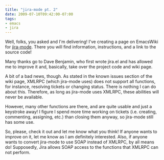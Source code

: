 ```yaml
---
title: "jira-mode pt. 2"
date: 2009-07-10T09:42:00-07:00
tags:
- emacs
- jira
---
```

Well, folks, you asked and I'm delivering! I've creating a page on EmacsWiki for [jira-mode](http://www.emacswiki.org/emacs/JiraMode). There you will find information, instructions, and a link to the source code!
<!--more-->
Many thanks go to Dave Benjamin, who first wrote jira.el and has allowed me to improve it and, basically, take over the project code and wiki page.

A bit of a bad news, though. As stated in the known issues section of the wiki page, XMLRPC (which jira-mode uses) does not support all functions, for instance, resolving tickets or changing status. There is nothing I can do about this. Therefore, as long as jira-mode uses XMLRPC, these abilities will never be available.

However, many other functions are there, and are quite usable and just a keystroke away! I figure I spend more time working on tickets (i.e. creating, commenting, assigning, etc.) than closing them anyway, so jira-mode still has some use.

So, please, check it out and let me know what you think! If anyone wants to improve on it, let me know as I am definitely interested. Also, if anyone wants to convert jira-mode to use SOAP instead of XMLRPC, by all means do! Supposedly, Jira allows SOAP access to the functions that XMLRPC can not perform.
